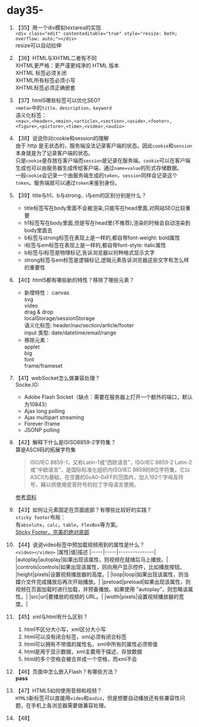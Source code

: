 # day35-

1. 【35】用一个div模拟textarea的实现  
    `<div class="edit" contenteditable="true" style="resize: both; overflow: auto;"></div>`  
    resize可以自动拉伸

2. 【36】HTML与XHTML二者有不同  
    XHTML更严格：更严谨更纯净的 HTML 版本  
    XHTML 标签必须关闭  
    XHTML所有标签必须小写  
    XHTML标签必须正确嵌套

3. 【37】html5哪些标签可以优化SEO?  
    `<meta>`中的`title，description，keyword`  
    语义化标签：  
    `<nav>,<header>,<main>,<article>,<section>,<aside>,<footer>,<figure>,<picture>,<time>,<video>,<audio>`

4. 【38】说说你对cookie和session的理解  
    由于 http 是无状态的，服务端没法记录客户端的状态。因此`cookie`和`session`本身就是为了记录客户端的状态。  
    只是`cookie`是存放在客户端而`session`是记录在服务端。`cookie`可以在客户端生成也可以由服务器生成传给客户端，通过`name=value`的形式存储数据。  
    一般`cookie`会记录一个由服务端生成的`token`，`session`同样会记录这个`token`。服务端就可以通过`token`来鉴别身份。

5. 【39】title与h1、b与strong、i与em的区别分别是什么？  
    - title标签写在body里面不会被渲染,只能写在head里面,对网站SEO比较重要
    - h1标签写在body里面,但是写在head里(不推荐),渲染的时候会自动渲染到body里面去
    - b标签与strong标签在表现上是一样的,都自带font-weight: bold属性
    - i标签与em标签在表现上是一样的,都自带font-style: italic属性
    - b标签与i标签是物理标记,告诉浏览器以何种格式显示文字
    - strong标签与em标签是逻辑标记,逻辑元素告诉浏览器这些文字有怎么样的重要性

6. 【40】html5都有哪些新的特性？移除了哪些元素？  
    - 新增特性：
        canvas  
        svg  
        video  
        drag & drop  
        localStorage/sessionStorage  
        语义化标签: header/nav/section/article/footer  
        input 类型: date/datetime/email/range  
    - 移除元素：  
        applet  
        big  
        font  
        frame/frameset  

7. 【41】webSocket怎么做兼容处理？  
    Socke.IO:
    - Adobe Flash Socket（缺点：需要在服务器上打开一个额外的端口，默认为10843）
    - Ajax long polling
    - Ajax multipart streaming
    - Forever iframe
    - JSONP polling

8. 【42】解释下什么是ISISO8859-2字符集？  
    算是ASCII码的拓展字符集
    > ISO/IEC 8859-1，又称Latin-1或“西欧语言”，ISO/IEC 8859-2 Latin-2或“中欧语言”，是国际标准化组织内ISO/IEC 8859的8位字符集。它以ASCII为基础，在空置的0xA0-0xFF的范围内，加入192个字母及符号，藉以供使用变音符号的拉丁字母语言使用。

    [参考资料](https://baike.baidu.com/item/ASCII/309296?fr=aladdin#6)

9. 【43】如何让元素固定在页面底部？有哪些比较好的实践？  
    `sticky footer`布局：  
    有`absolute`，`calc`，`table`，`FlexBox`等方案。  
    [Sticky Footer，完美的绝对底部](https://aotu.io/notes/2017/04/13/Sticky-footer/index.html)

10. 【44】说说video标签中预加载视频用到的属性是什么？  
    `<video></video>`
    |属性|值|描述
    |-----|-----|---------------|
    |autoplay|autoplay|如果出现该属性，则视频在就绪后马上播放。|
    |controls|controls|如果出现该属性，则向用户显示控件，比如播放按钮。
    |height|pixels|设置视频播放器的高度。|
    |loop|loop|如果出现该属性，则当媒介文件完成播放后再次开始播放。|
    |preload|preload|如果出现该属性，则视频在页面加载时进行加载，并预备播放。如果使用 "autoplay"，则忽略该属性。|
    |src|url|要播放的视频的 URL。|
    |width|pixels|设置视频播放器的宽度。|

11. 【45】xml与html有什么区别？  
    1. html不区分大小写，xml区分大小写
    2. html可以没有闭合标签，xml必须有闭合标签
    3. html可以拥有不带值的属性名，xml中所有的属性必须带值
    4. html是用于显示数据，xml主要用于描述，存放数据
    5. html的多个空格会被合并成一个空格，而xml不会

12. 【46】页面中怎么嵌入Flash？有哪些方法？  
    **pass**

13. 【47】HTML5如何使用音频和视频？  
    `HTML5`新标签可以直接用`video`和`audio`，但是想要自动播放还有些兼容性问题，在手机上各浏览器需要做兼容处理。

14. 【48】
